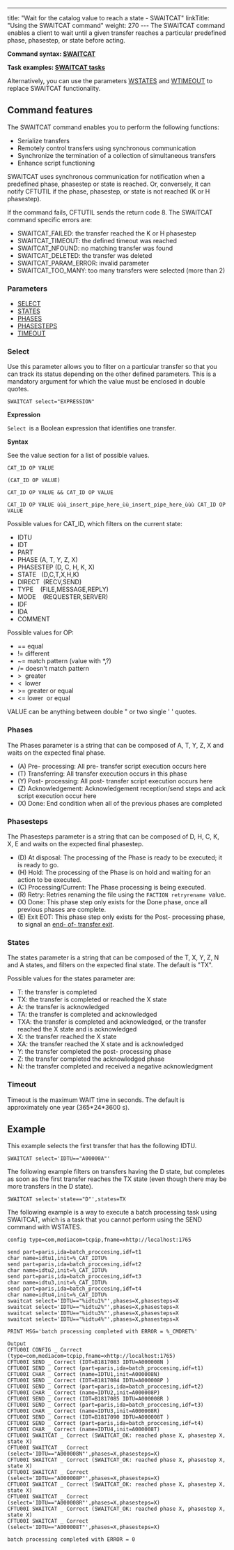---
title: "Wait for the catalog value to reach a state - SWAITCAT"
linkTitle: "Using the SWAITCAT command"
weight: 270
--- The SWAITCAT command enables a client to wait until
a given transfer reaches a particular predefined phase, phasestep, or state before acting.

****Command syntax: [SWAITCAT](../../../c_intro_userinterfaces/command_summary)****

****Task examples: [SWAITCAT tasks](../sync_transfer_request_tasks)****

Alternatively, you can use the parameters [WSTATES]() and [WTIMEOUT]() to replace SWAITCAT functionality.

## Command features

The SWAITCAT command enables you to perform the following functions:

- Serialize transfers
- Remotely control
    transfers using synchronous communication
- Synchronize the
    termination of a collection of simultaneous transfers
- Enhance script
    functioning

SWAITCAT uses synchronous communication for notification when a predefined
phase, phasestep or state is reached. Or, conversely, it can notify CFTUTIL if the
phase, phasestep, or state
is not reached (K or H phasestep).

If the command fails, CFTUTIL sends the return code 8. The SWAITCAT
command specific errors are:

- SWAITCAT_FAILED:
    the transfer reached the K or H phasestep
- SWAITCAT_TIMEOUT:
    the defined timeout was reached
- SWAITCAT_NFOUND:
    no matching transfer was found
- SWAITCAT_DELETED:
    the transfer was deleted
- SWAITCAT_PARAM_ERROR: invalid parameter
- SWAITCAT_TOO_MANY:
    too many transfers were selected (more than 2)

### Parameters

- [SELECT](../../../c_intro_userinterfaces/command_summary/parameter_intro/select)
- [STATES](../../../c_intro_userinterfaces/command_summary/parameter_intro/states)
- [PHASES](../../../c_intro_userinterfaces/command_summary/parameter_intro/phases)
- [PHASESTEPS](../../../c_intro_userinterfaces/command_summary/parameter_intro/phasesteps)
- [TIMEOUT](../../../c_intro_userinterfaces/command_summary/parameter_intro/timeout)

### Select

Use this parameter allows you to filter on a particular transfer so that you can track its status depending on the other defined parameters. This is a
mandatory argument for which the value must be enclosed in double quotes.

```
SWAITCAT select="EXPRESSION"
```

******Expression******

`Select `is a Boolean expression that identifies one transfer.

**Syntax**

See the value section for a list of possible values.

`CAT_ID OP VALUE`

`(CAT_ID OP VALUE)`

`CAT_ID OP VALUE && CAT_ID OP VALUE`

`CAT_ID OP VALUE ùùù_insert_pipe_here_ùù_insert_pipe_here_ùùù CAT_ID OP VALUE`

Possible values for CAT_ID, which filters on the current state:

- IDTU
- IDT
- PART
- PHASE (A, T, Y, Z, X)
- PHASESTEP (D, C, H, K, X)
- STATE   (D,C,T,X,H,K)
- DIRECT  (RECV,SEND)
- TYPE    (FILE,MESSAGE,REPLY)
- MODE    (REQUESTER,SERVER)
- IDF     
- IDA
- COMMENT

Possible values for OP:

- == equal
- != different
- ~= match pattern
    (value with \*,?)
- /= doesn't match
    pattern
- &gt;  greater
- &lt;  lower
- &gt;= greater or
    equal
- &lt;= lower  or
    equal

VALUE can be anything between double " or two single ' ' quotes.

### Phases

The Phases parameter is a string that can be composed of A, T, Y, Z, X and waits on the expected final phase.

- \(A\) Pre- processing: All pre- transfer script execution occurs here
- \(T\) Transferring: All transfer execution occurs in this phase
- \(Y\) Post- processing: All post- transfer script execution occurs here
- \(Z\) Acknowledgement: Acknowledgement reception/send steps and ack script execution occur here
- \(X\) Done: End condition when all of the previous phases are completed

### Phasesteps

The Phasesteps parameter is a string that can be composed of D, H, C, K, X, E and waits on the expected final phasestep.

- \(D\) At disposal: The processing of the Phase is ready to be executed; it is ready to go.
- \(H\) Hold: The processing of the Phase is on hold and waiting for an action to be executed.
- \(C\) Processing/Current: The Phase processing is being executed.
- \(R\) Retry: Retries renaming the file using the `FACTION retryrename `value.
- \(X\) Done: This phase step only exists for the Done phase, once all previous phases are complete.
- \(E\) Exit EOT: This phase step only exists for the Post- processing phase, to signal an [end- of- transfer exit](../../managing_exits/about_the_end_of_transfer_type_exit).

### States

The states parameter is a string that can be composed of the T, X, Y, Z, N and A states, and filters on the expected final state. The default is "TX".

Possible values for the states parameter are:

- T: the transfer
    is completed
- TX: the transfer is completed or reached the X state
- A: the
    transfer is acknowledged
- TA: the transfer is completed and acknowledged
- TXA: the transfer is completed and acknowledged, or the transfer reached the X state and is acknowledged
- X: the transfer
    reached the X state
- XA: the transfer
    reached the X state and is acknowledged
- Y: the transfer completed the post- processing phase
- Z: the transfer completed the acknowledged phase
- N: the transfer completed and received a negative acknowledgment

### Timeout

Timeout is the maximum WAIT time in seconds. The default is approximately
one year (365\*24\*3600 s).

## Example

This example selects the first transfer that has the following IDTU.

```
SWAITCAT select='IDTU=="A00000A"'
```

The following example filters on transfers having the D state, but completes as soon as the first transfer reaches the TX state (even though there may be more transfers in the D state).

```
SWAITCAT select='state=="D"',states=TX
```

<span id="SWAITCAT ex 1"></span>The following example is a way to execute a batch processing task using SWAITCAT, which is a task that you cannot perform using the SEND command with WSTATES.

```
config type=com,mediacom=tcpip,fname=xhttp://localhost:1765

send part=paris,ida=batch_proccesing,idf=t1
char name=idtu1,init=%_CAT_IDTU%
send part=paris,ida=batch_proccesing,idf=t2
char name=idtu2,init=%_CAT_IDTU%
send part=paris,ida=batch_proccesing,idf=t3
char name=idtu3,init=%_CAT_IDTU%
send part=paris,ida=batch_proccesing,idf=t4
char name=idtu4,init=%_CAT_IDTU%
swaitcat select='IDTU=="%idtu1%"',phases=X,phasesteps=X
swaitcat select='IDTU=="%idtu2%"',phases=X,phasesteps=X
swaitcat select='IDTU=="%idtu3%"',phases=X,phasesteps=X
swaitcat select='IDTU=="%idtu4%"',phases=X,phasesteps=X

PRINT MSG='batch processing completed with ERROR = %_CMDRET%'

Output
CFTU00I CONFIG _ Correct (type=com,mediacom=tcpip,fname=xhttp://localhost:1765)
CFTU00I SEND _ Correct (IDT=B1817083 IDTU=A000008N )
CFTU00I SEND _ Correct (part=paris,ida=batch_proccesing,idf=t1)
CFTU00I CHAR _ Correct (name=IDTU1,init=A000008N)
CFTU00I SEND _ Correct (IDT=B1817084 IDTU=A000008P )
CFTU00I SEND _ Correct (part=paris,ida=batch_proccesing,idf=t2)
CFTU00I CHAR _ Correct (name=IDTU2,init=A000008P)
CFTU00I SEND _ Correct (IDT=B1817085 IDTU=A000008R )
CFTU00I SEND _ Correct (part=paris,ida=batch_proccesing,idf=t3)
CFTU00I CHAR _ Correct (name=IDTU3,init=A000008R)
CFTU00I SEND _ Correct (IDT=B1817090 IDTU=A000008T )
CFTU00I SEND _ Correct (part=paris,ida=batch_proccesing,idf=t4)
CFTU00I CHAR _ Correct (name=IDTU4,init=A000008T)
CFTU00I SWAITCAT _ Correct (SWAITCAT_OK: reached phase X, phasestep X, state X)
CFTU00I SWAITCAT _ Correct (select='IDTU=="A000008N"',phases=X,phasesteps=X)
CFTU00I SWAITCAT _ Correct (SWAITCAT_OK: reached phase X, phasestep X, state X)
CFTU00I SWAITCAT _ Correct (select='IDTU=="A000008P"',phases=X,phasesteps=X)
CFTU00I SWAITCAT _ Correct (SWAITCAT_OK: reached phase X, phasestep X, state X)
CFTU00I SWAITCAT _ Correct (select='IDTU=="A000008R"',phases=X,phasesteps=X)
CFTU00I SWAITCAT _ Correct (SWAITCAT_OK: reached phase X, phasestep X, state X)
CFTU00I SWAITCAT _ Correct (select='IDTU=="A000008T"',phases=X,phasesteps=X)

batch processing completed with ERROR = 0
```
